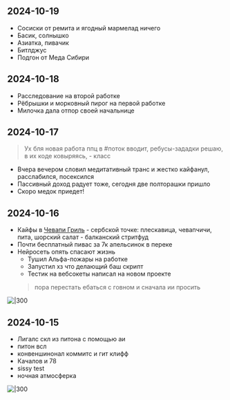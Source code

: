 
## 2024-10-19

- Сосиски от ремита и ягодный мармелад ничего 
- Басик, солнышко 
- Азиатка, пивачик
- Битлджус
- Подгон от Меда Сибири

## 2024-10-18

- Расследование на второй работке 
- Рёбрышки и морковный пирог на первой работке
- Милочка дала отпор своей начальнице

## 2024-10-17

>Ух бля новая работа ппц в #поток вводит, ребусы-зададки решаю, в их коде ковыряясь, - класс

- Вчера вечером словил медитативный транс и жестко кайфанул, расслабился, посексился 
- Пассивный доход радует тоже, сегодня две полторашки пришло
- Скоро медок приедет!

## 2024-10-16

- Кайфы в [Чевапи Гриль](https://yandex.ru/maps/org/chevapi_gril/88516429947) - сербской точке: плескавица, чевапчичи, пита, шорский салат - балканский стритфуд 
- Почти бесплатный пивас за 7к апельсинок в переке  
- Нейросеть опять спасают жизнь 
	- Тушил Альфа-пожары на работке
	- Запустил хз что делающий баш скрипт 
	- Тестик на вебсокеты написал на новом проекте
	>пора перестать ебаться с говном и сначала ии просить

![|300](IMG20241016200940.jpg)

## 2024-10-15

- Лигалс скл из питона с помощью аи 
- питон всл 
- конвеншинонал коммитс и гит клифф 
- Качалов и 78
- sissy test 
- ночная атмосферка 

![|300](IMG20241015221141.jpg)